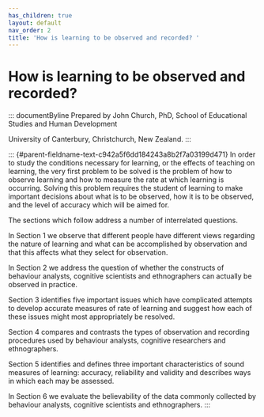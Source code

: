 ```yaml
---
has_children: true
layout: default
nav_order: 2
title: 'How is learning to be observed and recorded? '
---
```

# How is learning to be observed and recorded? 


::: documentByline
Prepared by John Church, PhD, School of Educational Studies and Human
Development

University of Canterbury, Christchurch, New Zealand.
:::

::: {#parent-fieldname-text-c942a5f6dd184243a8b2f7a03199d471}
In order to study the conditions necessary for learning, or the effects
of teaching on learning, the very first problem to be solved is the
problem of how to observe learning and how to measure the rate at which
learning is occurring. Solving this problem requires the student of
learning to make important decisions about what is to be observed, how
it is to be observed, and the level of accuracy which will be aimed for.

The sections which follow address a number of interrelated questions.

In Section 1 we observe that different people have different views
regarding the nature of learning and what can be accomplished by
observation and that this affects what they select for observation.

In Section 2 we address the question of whether the constructs of
behaviour analysts, cognitive scientists and ethnographers can actually
be observed in practice.

Section 3 identifies five important issues which have complicated
attempts to develop accurate measures of rate of learning and suggest
how each of these issues might most appropriately be resolved.

Section 4 compares and contrasts the types of observation and recording
procedures used by behaviour analysts, cognitive researchers and
ethnographers.

Section 5 identifies and defines three important characteristics of
sound measures of learning: accuracy, reliability and validity and
describes ways in which each may be assessed.

In Section 6 we evaluate the believability of the data commonly
collected by behaviour analysts, cognitive scientists and ethnographers.
:::
